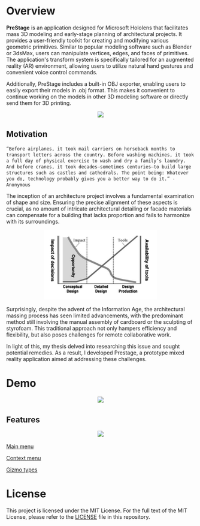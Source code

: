 # Overview

**PreStage** is an application designed for Microsoft Hololens that facilitates mass 3D modeling and early-stage planning of architectural projects. It provides a user-friendly toolkit for creating and modifying various geometric primitives. Similar to popular modeling software such as Blender or 3dsMax, users can manipulate vertices, edges, and faces of primitives. The application's transform system is specifically tailored for an augmented reality (AR) environment, allowing users to utilize natural hand gestures and convenient voice control commands.

Additionally, PreStage includes a built-in OBJ exporter, enabling users to easily export their models in .obj format. This makes it convenient to continue working on the models in other 3D modeling software or directly send them for 3D printing.

<p align="center">
  <a href="https://youtu.be/C_sR77XEuLQ?list=PLZr-Sb1KKVxNQQNdy_gAbnMdPPQqvpIft" target="_blank">
    <img src="img/prestage_workflow.gif" width="400">
  </a>
</p>

## Motivation

    “Before airplanes, it took mail carriers on horseback months to transport letters across the country. Before washing machines, it took a full day of physical exercise to wash and dry a family’s laundry. And before cranes, it took decades—sometimes centuries—to build large structures such as castles and cathedrals. The point being: Whatever you do, technology probably gives you a better way to do it.” - Anonymous

The inception of an architecture project involves a fundamental examination of shape and size. Ensuring the precise alignment of these aspects is crucial, as no amount of intricate architectural detailing or facade materials can compensate for a building that lacks proportion and fails to harmonize with its surroundings.

<p align="center">
<img src="img/fig01.png" width="300">
</p>

Surprisingly, despite the advent of the Information Age, the architectural massing process has seen limited advancements, with the predominant method still involving the manual assembly of cardboard or the sculpting of styrofoam. This traditional approach not only hampers efficiency and flexibility, but also poses challenges for remote collaborative work.

In light of this, my thesis delved into researching this issue and sought potential remedies. As a result, I developed Prestage, a prototype mixed reality application aimed at addressing these challenges.

# Demo

<p align="center">
  <a href="https://youtu.be/JSXGGl2MEfo?list=PLZr-Sb1KKVxNQQNdy_gAbnMdPPQqvpIft" target="_blank">
    <img src="img/prestage_demo.gif" width="400">
  </a>
</p>

## Features

<p align="center">
  <a href="https://youtu.be/C-PmfC1hDZY?list=PLZr-Sb1KKVxNQQNdy_gAbnMdPPQqvpIft" target="_blank">
    <img src="img/prestage_transformations.gif" width="400">
  </a>
</p>

[Main menu](https://youtu.be/_Hm1dLkd4EI?list=PLZr-Sb1KKVxNQQNdy_gAbnMdPPQqvpIft)

[Context menu](https://youtu.be/t6VtFgqqTEo?list=PLZr-Sb1KKVxNQQNdy_gAbnMdPPQqvpIft)

[Gizmo types](https://youtu.be/cUHBHRrtNxc?list=PLZr-Sb1KKVxNQQNdy_gAbnMdPPQqvpIft)

# License

This project is licensed under the MIT License. For the full text of the MIT License, please refer to the [LICENSE](/LICENSE) file in this repository.

